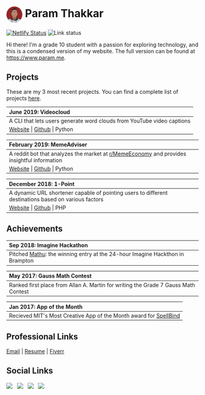 # <img src="assets/img/circle.png" width=42 align=center> Param Thakkar

[![Netlify Status](https://api.netlify.com/api/v1/badges/0510be6c-6148-418b-a39d-85b8140c8983/deploy-status)](https://app.netlify.com/sites/elated-mayer-169e25/deploys)
![Link status](https://github.com/paramt/paramt.github.io/workflows/Check%20URLs/badge.svg)

Hi there! I'm a grade 10 student with a passion for exploring technology, and this is a condensed version of my website. The full version can be found at https://www.param.me.



## Projects
These are my 3 most recent projects. You can find a complete list of projects [here](https://github.com/paramt/projects).

| June 2019:  Videocloud |
| :--- |
| A CLI that lets users generate word clouds from YouTube video captions |
| [Website](https://www.param.me/videocloud) &#124; [Github](https://github.com/paramt/videocloud) &#124; Python |


| February 2019:  MemeAdviser |
| :--- |
| A reddit bot that analyzes the market at [r/MemeEconomy](https://www.reddit.com/r/MemeEconomy) and provides insightful information |
| [Website](https://www.1pt.co) &#124; [Github](https://github.com/paramt/1pt) &#124; Python |

| December 2018: 1-Point |
| :--- |
| A dynamic URL shortener capable of pointing users to different destinations based on various factors |
| [Website](https://www.1pt.co) &#124; [Github](https://github.com/paramt/1pt) &#124; PHP |


## Achievements
| Sep 2018:  Imagine Hackathon |
| :--- |
| Pitched [Mathu](https://mathu.cf): the winning entry at the 24-hour Imagine Hackthon in Brampton |

| May 2017: Gauss Math Contest |
| :--- |
| Ranked first place from Allan A. Martin for writing the Grade 7 Gauss Math Contest |

| Jan 2017: App of the Month |
| :--- |
| Recieved MIT's Most Creative App of the Month award for [SpellBind](https://play.google.com/store/apps/details?id=appinventor.ai_700164.SpellBind_all) |

## Professional Links
[Email](mailto:contact@param.me) |
[Resume](https://www.param.me/resume) |
[Fiverr](https://www.fiverr.com/paramthakkar)

## Social Links
[<img src="https://image.flaticon.com/icons/svg/181/181535.svg" width=40 align=center>](mailto://contact@param.me) &nbsp;
[<img src="https://image.flaticon.com/icons/svg/145/145807.svg" width=40 align=center>](https://www.linkedin.com/in/paramt/) &nbsp;
[<img src="https://image.flaticon.com/icons/svg/145/145812.svg" width=40 align=center>](https://twitter.com/paramoham) &nbsp;
[<img src="https://image.flaticon.com/icons/svg/733/733558.svg" width=38 align=center>](https://www.instagram.com/xparam/) &nbsp;
